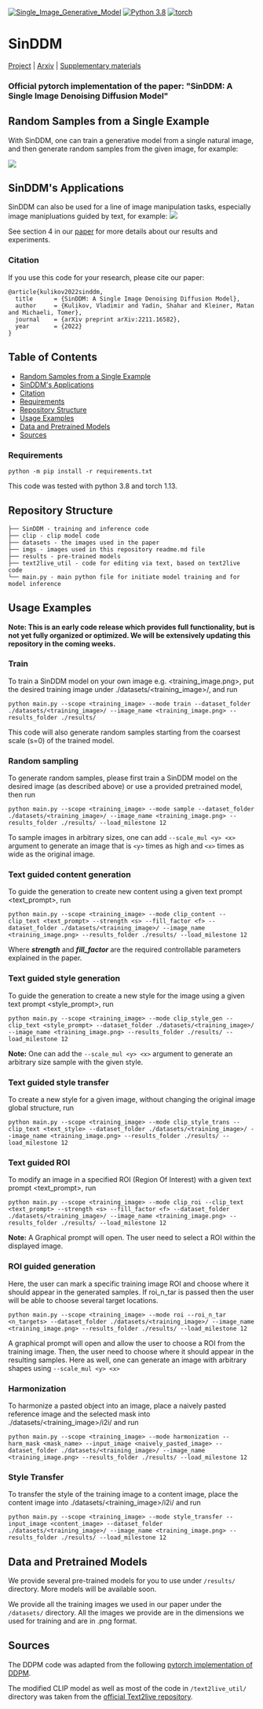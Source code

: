 [![Single_Image_Generative_Model](https://img.shields.io/badge/single%20image-generative%20model-yellow)](https://matankleiner.github.io/sinddm/)
[![Python 3.8](https://img.shields.io/badge/python-3.812+-blue)](https://www.python.org/downloads/release/python-38/)
[![torch](https://img.shields.io/badge/torch-1.13.0+-green)](https://pytorch.org/)


# SinDDM

[Project](https://matankleiner.github.io/sinddm/) | [Arxiv](https://arxiv.org/pdf/2211.16582.pdf) | [Supplementary materials](https://matankleiner.github.io/sinddm/resources/sinddm_supp.pdf)
### Official pytorch implementation of the paper: "SinDDM: A Single Image Denoising Diffusion Model"


## Random Samples from a Single Example
With SinDDM, one can train a generative model from a single natural image, and then generate random samples from the given image, for example:

![](imgs/gen_examples.png)


## SinDDM's Applications
SinDDM can also be used for a line of image manipulation tasks, especially image manipluations guided by text, for example:
 ![](imgs/text_guidance.png)


See section 4 in our [paper](https://arxiv.org/pdf/2211.16582.pdf) for more details about our results and experiments.


### Citation
If you use this code for your research, please cite our paper:

```
@article{kulikov2022sinddm,
  title      = {SinDDM: A Single Image Denoising Diffusion Model},
  author     = {Kulikov, Vladimir and Yadin, Shahar and Kleiner, Matan and Michaeli, Tomer},
  journal    = {arXiv preprint arXiv:2211.16582},
  year       = {2022}
}
```

## Table of Contents
* [Random Samples from a Single Example](#Random-Samples-from-a-Single-Example)
* [SinDDM's Applications](#SinDDMs-Applications)
* [Citation](#Citation)
* [Requirements](#Requirements)
* [Repository Structure](#Repository-Structure)
* [Usage Examples](#Usage-Examples)
* [Data and Pretrained Models](#Data-and-Pretrained-Models)
* [Sources](#Sources)

### Requirements

```
python -m pip install -r requirements.txt
```
This code was tested with python 3.8 and torch 1.13. 

## Repository Structure 
```
├── SinDDM - training and inference code   
├── clip - clip model code
├── datasets - the images used in the paper
├── imgs - images used in this repository readme.md file
├── results - pre-trained models 
├── text2live_util - code for editing via text, based on text2live code 
└── main.py - main python file for initiate model training and for model inference 
```

## Usage Examples 
**Note: This is an early code release which provides full functionality, but is not yet fully organized or optimized. We will be extensively updating this repository in the coming weeks.** 

###  Train
To train a SinDDM model on your own image e.g. <training_image.png>, put the desired training image under ./datasets/<training_image>/, and run

```
python main.py --scope <training_image> --mode train --dataset_folder ./datasets/<training_image>/ --image_name <training_image.png> --results_folder ./results/ 
```

This code will also generate random samples starting from the coarsest scale (s=0) of the trained model.

###  Random sampling
To generate random samples, please first train a SinDDM model on the desired image (as described above) or use a provided pretrained model, then run 

```
python main.py --scope <training_image> --mode sample --dataset_folder ./datasets/<training_image>/ --image_name <training_image.png> --results_folder ./results/ --load_milestone 12
```
To sample images in arbitrary sizes, one can add ```--scale_mul <y> <x>``` argument to generate an image that is `<y>` times as high and `<x>` times as wide as the original image.
 
<!-- ###  Random samples of arbitrary sizes 
To generate random samples of arbitrary sizes, use the '--scale_mul h w' argument.
For example, to generate an image with the width dimension 2 times larger run
```
python main.py --scope <training_image> --mode sample --dataset_folder ./datasets/<training_image>/ --image_name <training_image.png> --results_folder ./results/ --load_milestone 12 --scale_mul 1 2
``` -->

###  Text guided content generation

To guide the generation to create new content using a given text prompt <text_prompt>, run 

```
python main.py --scope <training_image> --mode clip_content --clip_text <text_prompt> --strength <s> --fill_factor <f> --dataset_folder ./datasets/<training_image>/ --image_name <training_image.png> --results_folder ./results/ --load_milestone 12
```
Where **_strength_** and **_fill_factor_** are the required controllable parameters explained in the paper.

###  Text guided style generation

To guide the generation to create a new style for the image using a given text prompt <style_prompt>, run

```
python main.py --scope <training_image> --mode clip_style_gen --clip_text <style_prompt> --dataset_folder ./datasets/<training_image>/ --image_name <training_image.png> --results_folder ./results/ --load_milestone 12
```
**Note:** One can add the ```--scale_mul <y> <x>``` argument to generate an arbitrary size sample with the given style.

###  Text guided style transfer

To create a new style for a given image, without changing the original image global structure, run

```
python main.py --scope <training_image> --mode clip_style_trans --clip_text <text_style> --dataset_folder ./datasets/<training_image>/ --image_name <training_image.png> --results_folder ./results/ --load_milestone 12
```

###  Text guided ROI
To modify an image in a specified ROI (Region Of Interest) with a given text prompt <text_prompt>, run

```
python main.py --scope <training_image> --mode clip_roi --clip_text <text_prompt> --strength <s> --fill_factor <f> --dataset_folder ./datasets/<training_image>/ --image_name <training_image.png> --results_folder ./results/ --load_milestone 12
```
**Note:** A Graphical prompt will open. The user need to select a ROI within the displayed image.

###  ROI guided generation

Here, the user can mark a specific training image ROI and choose where it should appear in the generated samples. If roi_n_tar is passed then the user will be able to choose several target locations.
```
python main.py --scope <training_image> --mode roi --roi_n_tar <n_targets> --dataset_folder ./datasets/<training_image>/ --image_name <training_image.png> --results_folder ./results/ --load_milestone 12
```
A graphical prompt will open and allow the user to choose a ROI from the training image. Then, the user need to choose where it should appear in the resulting samples.
Here as well, one can generate an image with arbitrary shapes using ```--scale_mul <y> <x>```

###  Harmonization

To harmonize a pasted object into an image, place a naively pasted reference image and the selected mask into ./datasets/<training_image>/i2i/ and run

```
python main.py --scope <training_image> --mode harmonization --harm_mask <mask_name> --input_image <naively_pasted_image> --dataset_folder ./datasets/<training_image>/ --image_name <training_image.png> --results_folder ./results/ --load_milestone 12
```

###  Style Transfer

To transfer the style of the training image to a content image, place the content image into ./datasets/<training_image>/i2i/ and run

```
python main.py --scope <training_image> --mode style_transfer --input_image <content_image> --dataset_folder ./datasets/<training_image>/ --image_name <training_image.png> --results_folder ./results/ --load_milestone 12
```

## Data and Pretrained Models
We provide several pre-trained models for you to use under `/results/` directory. More models will be available soon.
 
We provide all the training images we used in our paper under the `/datasets/` directory. All the images we provide are in the dimensions we used for training and are in .png format. 
 
## Sources 

The DDPM code was adapted from the following [pytorch implementation of DDPM](https://github.com/lucidrains/denoising-diffusion-pytorch). 

The modified CLIP model as well as most of the code in `/text2live_util/` directory was taken from the [official Text2live repository](https://github.com/omerbt/Text2LIVE). 
 
